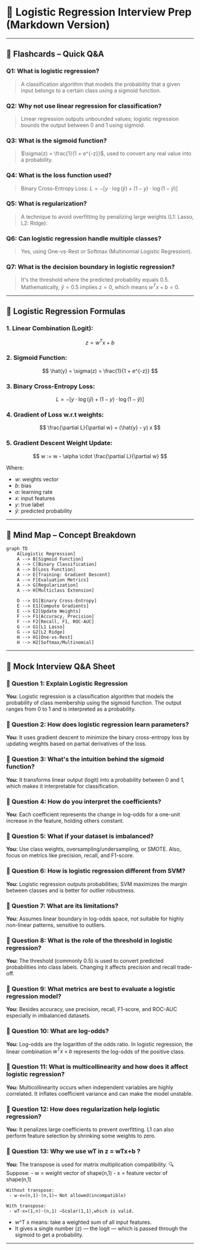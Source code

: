 # 🎯 Logistic Regression Interview Prep (Markdown Version)

---

## 🧠 Flashcards – Quick Q\&A

### Q1: What is logistic regression?

> A classification algorithm that models the probability that a given input belongs to a certain class using a sigmoid function.

### Q2: Why not use linear regression for classification?

> Linear regression outputs unbounded values; logistic regression bounds the output between 0 and 1 using sigmoid.

### Q3: What is the sigmoid function?

> $\sigma(z) = \frac{1}{1 + e^{-z}}$, used to convert any real value into a probability.

### Q4: What is the loss function used?

> Binary Cross-Entropy Loss:
> $L = -[y \cdot \log(\hat{y}) + (1 - y) \cdot \log(1 - \hat{y})]$

### Q5: What is regularization?

> A technique to avoid overfitting by penalizing large weights (L1: Lasso, L2: Ridge).

### Q6: Can logistic regression handle multiple classes?

> Yes, using One-vs-Rest or Softmax (Multinomial Logistic Regression).

### Q7: What is the decision boundary in logistic regression?

> It's the threshold where the predicted probability equals 0.5. Mathematically, $\hat{y} = 0.5$ implies $z = 0$, which means $w^T x + b = 0$.

---

## 📐 Logistic Regression Formulas

### 1. Linear Combination (Logit):

$$
z = w^T x + b
$$

### 2. Sigmoid Function:

$$
\hat{y} = \sigma(z) = \frac{1}{1 + e^{-z}}
$$

### 3. Binary Cross-Entropy Loss:

$$
L = -[y \cdot \log(\hat{y}) + (1 - y) \cdot \log(1 - \hat{y})]
$$

### 4. Gradient of Loss w\.r.t weights:

$$
\frac{\partial L}{\partial w} = (\hat{y} - y) x
$$

### 5. Gradient Descent Weight Update:

$$
w := w - \alpha \cdot \frac{\partial L}{\partial w}
$$

Where:

* $w$: weights vector
* $b$: bias
* $\alpha$: learning rate
* $x$: input features
* $y$: true label
* $\hat{y}$: predicted probability

---

## 🧭 Mind Map – Concept Breakdown

```mermaid
graph TD
    A[Logistic Regression]
    A --> B[Sigmoid Function]
    A --> C[Binary Classification]
    A --> D[Loss Function]
    A --> E[Training: Gradient Descent]
    A --> F[Evaluation Metrics]
    A --> G[Regularization]
    A --> H[Multiclass Extension]

    D --> D1[Binary Cross-Entropy]
    E --> E1[Compute Gradients]
    E --> E2[Update Weights]
    F --> F1[Accuracy, Precision]
    F --> F2[Recall, F1, ROC-AUC]
    G --> G1[L1 Lasso]
    G --> G2[L2 Ridge]
    H --> H1[One-vs-Rest]
    H --> H2[Softmax/Multinomial]
```

---

## 🎤 Mock Interview Q\&A Sheet

### 🧩 Question 1: Explain Logistic Regression

**You:** Logistic regression is a classification algorithm that models the probability of class membership using the sigmoid function. The output ranges from 0 to 1 and is interpreted as a probability.

### 🧩 Question 2: How does logistic regression learn parameters?

**You:** It uses gradient descent to minimize the binary cross-entropy loss by updating weights based on partial derivatives of the loss.

### 🧩 Question 3: What's the intuition behind the sigmoid function?

**You:** It transforms linear output (logit) into a probability between 0 and 1, which makes it interpretable for classification.

### 🧩 Question 4: How do you interpret the coefficients?

**You:** Each coefficient represents the change in log-odds for a one-unit increase in the feature, holding others constant.

### 🧩 Question 5: What if your dataset is imbalanced?

**You:** Use class weights, oversampling/undersampling, or SMOTE. Also, focus on metrics like precision, recall, and F1-score.

### 🧩 Question 6: How is logistic regression different from SVM?

**You:** Logistic regression outputs probabilities; SVM maximizes the margin between classes and is better for outlier robustness.

### 🧩 Question 7: What are its limitations?

**You:** Assumes linear boundary in log-odds space, not suitable for highly non-linear patterns, sensitive to outliers.

### 🧩 Question 8: What is the role of the threshold in logistic regression?

**You:** The threshold (commonly 0.5) is used to convert predicted probabilities into class labels. Changing it affects precision and recall trade-off.

### 🧩 Question 9: What metrics are best to evaluate a logistic regression model?

**You:** Besides accuracy, use precision, recall, F1-score, and ROC-AUC especially in imbalanced datasets.

### 🧩 Question 10: What are log-odds?

**You:** Log-odds are the logarithm of the odds ratio. In logistic regression, the linear combination $w^T x + b$ represents the log-odds of the positive class.

### 🧩 Question 11: What is multicollinearity and how does it affect logistic regression?

**You:** Multicollinearity occurs when independent variables are highly correlated. It inflates coefficient variance and can make the model unstable.

### 🧩 Question 12: How does regularization help logistic regression?

**You:** It penalizes large coefficients to prevent overfitting. L1 can also perform feature selection by shrinking some weights to zero.

### 🧩 Question 13: Why we use wT in  z = wTx+b ?
**You:** The transpose is used for matrix multiplication compatibility.
🔍 Suppose:
     - w = weight vector of shape(n,1)
     - x = feature vector of shape(n,1)

    Without transpose:
     - w⋅x=(n,1)⋅(n,1)→ Not allowed(incompatible)

    With transpose:
     - wT⋅x=(1,n)⋅(n,1) →Scalar(1,1),which is valid.

- w^T x means: take a weighted sum of all input features.
- It gives a single number (z) — the logit — which is passed through the sigmoid to get a probability.     



---

